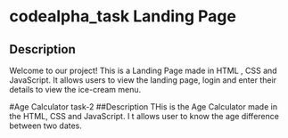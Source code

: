 # codealpha_task Landing Page
## Description
Welcome to our project! This is a Landing Page made in HTML , CSS  and JavaScript. It allows users to view the landing page, login and enter their details to view the ice-cream menu. 

#Age Calculator task-2
##Description
THis is the Age Calculator made in the HTML, CSS and JavaScript. I t allows user to know the age difference between two dates.

